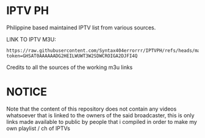 # IPTV PH
Philippine based maintained IPTV list from various sources.


LINK TO IPTV M3U:
```
https://raw.githubusercontent.com/Syntax404errorrr/IPTVPH/refs/heads/main/Private.m3u8?token=GHSAT0AAAAAADG2HEILWUWT3W2SDWCROIGA2DJFI4Q
```

Credits to all the sources of the working m3u links 


# NOTICE
Note that the content of this repository does not contain any videos whatsoever that is linked to the owners of the said broadcaster, this is only links made available to public by people that i compiled in order to make my own playlist / ch of IPTVs

